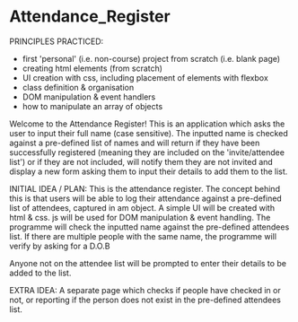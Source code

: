 # Attendance_Register

PRINCIPLES PRACTICED:

- first 'personal' (i.e. non-course) project from scratch (i.e. blank page)
- creating html elements (from scratch)
- UI creation with css, including placement of elements with flexbox
- class definition & organisation
- DOM manipulation & event handlers
- how to manipulate an array of objects

Welcome to the Attendance Register! This is an application which asks the user to input their full name (case sensitive). The inputted name is checked against a pre-defined list of names and will return if they have been successfully registered (meaning they are included on the 'invite/attendee list') or if they are not included, will notify them they are not invited and display a new form asking them to input their details to add them to the list.

INITIAL IDEA / PLAN:
This is the attendance register. The concept behind this is that users will be able to log their attendance against a pre-defined list of attendees, captured in am object.
A simple UI will be created with html & css. js will be used for DOM manipulation & event handling. The programme will check the inputted name against the pre-defined attendees
list. If there are multiple people with the same name, the programme will verify by asking for a D.O.B

Anyone not on the attendee list will be prompted to enter their details to be added to the list.

EXTRA IDEA:
A separate page which checks if people have checked in or not, or reporting if the person does not exist in the pre-defined attendees list.
